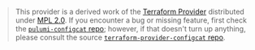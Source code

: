> This provider is a derived work of the [Terraform Provider](https://github.com/configcat/terraform-provider-configcat)
> distributed under [MPL 2.0](https://www.mozilla.org/en-US/MPL/2.0/). If you encounter a bug or missing feature,
> first check the [`pulumi-configcat` repo](https://github.com/pulumiverse/pulumi-configcat/issues); however, if that doesn't turn up anything,
> please consult the source [`terraform-provider-configcat` repo](https://github.com/configcat/terraform-provider-configcat/issues).
